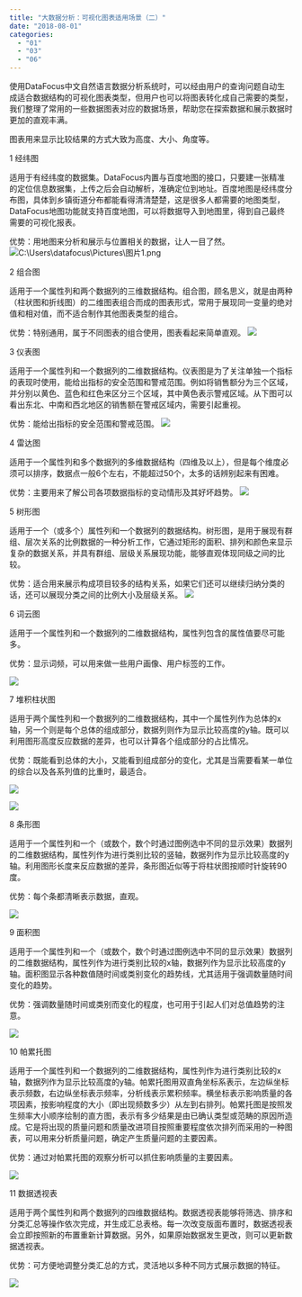 ```yaml
---
title: "大数据分析：可视化图表适用场景（二）"
date: "2018-08-01"
categories: 
  - "01"
  - "03"
  - "06"
---
```


使用DataFocus中文自然语言数据分析系统时，可以经由用户的查询问题自动生成适合数据结构的可视化图表类型，但用户也可以将图表转化成自己需要的类型，我们整理了常用的一些数据图表对应的数据场景，帮助您在探索数据和展示数据时更加的直观丰满。

图表用来显示比较结果的方式大致为高度、大小、角度等。

1 经纬图

适用于有经纬度的数据集。DataFocus内置与百度地图的接口，只要建一张精准的定位信息数据集，上传之后会自动解析，准确定位到地址。百度地图是经纬度分布图，具体到乡镇街道分布都能看得清清楚楚，这是很多人都需要的地图类型，DataFocus地图功能就支持百度地图，可以将数据导入到地图里，得到自己最终需要的可视化报表。

优势：用地图来分析和展示与位置相关的数据，让人一目了然。 ![C:\Users\datafocus\Pictures\图片1.png](images/c-users-datafocus-pictures-1-png.png)

2 组合图

适用于一个属性列和两个数据列的三维数据结构。组合图，顾名思义，就是由两种（柱状图和折线图）的二维图表组合而成的图表形式，常用于展现同一变量的绝对值和相对值，而不适合制作其他图表类型的组合。

优势：特别通用，属于不同图表的组合使用，图表看起来简单直观。 ![](images/word-image-7.png)

3 仪表图

适用于一个属性列和一个数据列的二维数据结构。仪表图是为了关注单独一个指标的表现时使用，能给出指标的安全范围和警戒范围。例如将销售额分为三个区域，并分别以黄色、蓝色和红色来区分三个区域，其中黄色表示警戒区域。从下图可以看出东北、中南和西北地区的销售额在警戒区域内，需要引起重视。

优势：能给出指标的安全范围和警戒范围。 ![](images/word-image-8.png)

4 雷达图

适用于一个属性列和多个数据列的多维数据结构（四维及以上），但是每个维度必须可以排序，数据点一般6个左右，不能超过50个，太多的话辨别起来有困难。

优势：主要用来了解公司各项数据指标的变动情形及其好坏趋势。 ![](images/word-image-9.png)

5 树形图

适用于一个（或多个）属性列和一个数据列的数据结构。树形图，是用于展现有群组、层次关系的比例数据的一种分析工作，它通过矩形的面积、排列和颜色来显示复杂的数据关系，并具有群组、层级关系展现功能，能够直观体现同级之间的比较。

优势：适合用来展示构成项目较多的结构关系，如果它们还可以继续归纳分类的话，还可以展现分类之间的比例大小及层级关系。 ![](images/word-image-10.png)

6 词云图

适用于一个属性列和一个数据列的二维数据结构，属性列包含的属性值要尽可能多。

优势：显示词频，可以用来做一些用户画像、用户标签的工作。

![](images/word-image-11.png)

7 堆积柱状图

适用于两个属性列和一个数据列的二维数据结构，其中一个属性列作为总体的x轴，另一个则是每个总体的组成部分，数据列则作为显示比较高度的y轴。既可以利用图形高度反应数据的差异，也可以计算各个组成部分的占比情况。

优势：既能看到总体的大小，又能看到组成部分的变化，尤其是当需要看某一单位的综合以及各系列值的比重时，最适合。

![](images/word-image.png)

![](images/word-image-1.png)

8 条形图

适用于一个属性列和一个（或数个，数个时通过图例选中不同的显示效果）数据列的二维数据结构，属性列作为进行类别比较的竖轴，数据列作为显示比较高度的y轴。利用图形长度来反应数据的差异，条形图近似等于将柱状图按顺时针旋转90度。

优势：每个条都清晰表示数据，直观。

![](images/word-image-2.png)

9 面积图

适用于一个属性列和一个（或数个，数个时通过图例选中不同的显示效果）数据列的二维数据结构，属性列作为进行类别比较的x轴，数据列作为显示比较高度的y轴。面积图显示各种数值随时间或类别变化的趋势线，尤其适用于强调数量随时间变化的趋势。

优势：强调数量随时间或类别而变化的程度，也可用于引起人们对总值趋势的注意。

![](images/word-image-3.png)

10 帕累托图

适用于一个属性列和一个数据列的二维数据结构，属性列作为进行类别比较的x轴，数据列作为显示比较高度的y轴。帕累托图用双直角坐标系表示，左边纵坐标表示频数，右边纵坐标表示频率，分析线表示累积频率。横坐标表示影响质量的各项因素，按影响程度的大小（即出现频数多少）从左到右排列。帕累托图是按照发生频率大小顺序绘制的直方图，表示有多少结果是由已确认类型或范畴的原因所造成。它是将出现的质量问题和质量改进项目按照重要程度依次排列而采用的一种图表，可以用来分析质量问题，确定产生质量问题的主要因素。

优势：通过对帕累托图的观察分析可以抓住影响质量的主要因素。

![](images/word-image-4.png)

11 数据透视表

适用于两个属性列和两个数据列的四维数据结构。数据透视表能够将筛选、排序和分类汇总等操作依次完成，并生成汇总表格。每一次改变版面布置时，数据透视表会立即按照新的布置重新计算数据。另外，如果原始数据发生更改，则可以更新数据透视表。

优势：可方便地调整分类汇总的方式，灵活地以多种不同方式展示数据的特征。

![](images/word-image-5.png)

